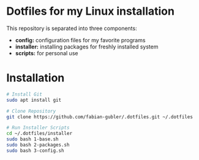 # Dotfiles for my Linux installation
This repository is separated into three components:
- **config:** configuration files for my favorite programs
- **installer:** installing packages for freshly installed system
- **scripts:** for personal use

# Installation

```bash
# Install Git
sudo apt install git

# Clone Repository
git clone https://github.com/fabian-gubler/.dotfiles.git ~/.dotfiles

# Run Installer Scripts
cd ~/.dotfiles/installer
sudo bash 1-base.sh
sudo bash 2-packages.sh
sudo bash 3-config.sh
```

